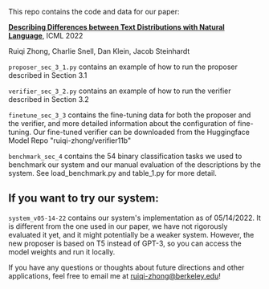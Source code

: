 This repo contains the code and data for our paper: 

[**Describing Differences between Text Distributions with Natural Language**](https://arxiv.org/abs/2201.12323), ICML 2022

Ruiqi Zhong, Charlie Snell, Dan Klein, Jacob Steinhardt

```proposer_sec_3_1.py``` contains an example of how to run the proposer described in Section 3.1

```verifier_sec_3_2.py``` contains an example of how to run the verifier described in Section 3.2

```finetune_sec_3_3``` contains the fine-tuning data for both the proposer and the verifier, and more detailed information about the configuration of fine-tuning. Our fine-tuned verifier can be downloaded from the Huggingface Model Repo "ruiqi-zhong/verifier11b"

```benchmark_sec_4``` contains the 54 binary classification tasks we used to benchmark our system and our manual evaluation of the descriptions by the system. See load_benchmark.py and table_1.py for more detail.

## If you want to try our system:

```system_v05-14-22``` contains our system's implementation as of 05/14/2022. It is different from the one used in our paper, we have not rigorously evaluated it yet, and it might potentially be a weaker system. However, the new proposer is based on T5 instead of GPT-3, so you can access the model weights and run it locally.

If you have any questions or thoughts about future directions and other applications, feel free to email me at ruiqi-zhong@berkeley.edu! 